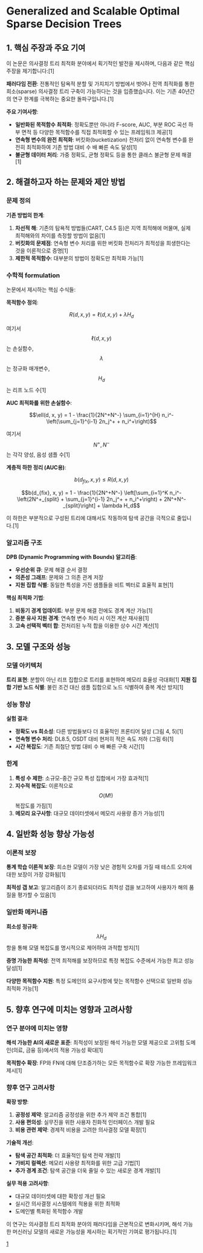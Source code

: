 # Generalized and Scalable Optimal Sparse Decision Trees

## 1. 핵심 주장과 주요 기여

이 논문은 의사결정 트리 최적화 분야에서 획기적인 발전을 제시하며, 다음과 같은 핵심 주장을 제기합니다:[1]

**패러다임 전환**: 전통적인 탐욕적 분할 및 가지치기 방법에서 벗어나 전역 최적화를 통한 희소(sparse) 의사결정 트리 구축이 가능하다는 것을 입증했습니다. 이는 기존 40년간의 연구 한계를 극복하는 중요한 돌파구입니다.[1]

**주요 기여사항**:
- **일반화된 목적함수 최적화**: 정확도뿐만 아니라 F-score, AUC, 부분 ROC 곡선 하부 면적 등 다양한 목적함수를 직접 최적화할 수 있는 프레임워크 제공[1]
- **연속형 변수의 완전 최적화**: 버킷화(bucketization) 전처리 없이 연속형 변수를 완전히 최적화하여 기존 방법 대비 수 배 빠른 속도 달성[1]
- **불균형 데이터 처리**: 가중 정확도, 균형 정확도 등을 통한 클래스 불균형 문제 해결[1]

## 2. 해결하고자 하는 문제와 제안 방법

### 문제 정의

**기존 방법의 한계**:
1. **차선적 해**: 기존의 탐욕적 방법들(CART, C4.5 등)은 지역 최적해에 머물며, 실제 최적해와의 차이를 측정할 방법이 없음[1]
2. **버킷화의 문제점**: 연속형 변수 처리를 위한 버킷화 전처리가 최적성을 희생한다는 것을 이론적으로 증명[1]
3. **제한적 목적함수**: 대부분의 방법이 정확도만 최적화 가능[1]

### 수학적 formulation

논문에서 제시하는 핵심 수식들:

**목적함수 정의**:

$$R(d, x, y) = \ell(d, x, y) + \lambda H_d$$

여기서 $$\ell(d, x, y)$$는 손실함수, $$\lambda$$는 정규화 매개변수, $$H_d$$는 리프 노드 수[1]

**AUC 최적화를 위한 손실함수**:

$$\ell(d, x, y) = 1 - \frac{1}{2N^+N^-} \sum_{i=1}^{H} n_i^- \left(\sum_{j=1}^{i-1} 2n_j^+ + n_i^+\right)$$

여기서 $$N^+, N^-$$는 각각 양성, 음성 샘플 수[1]

**계층적 하한 정리 (AUC용)**:

$$b(d_{fix}, x, y) \leq R(d, x, y)$$

$$b(d_{fix}, x, y) = 1 - \frac{1}{2N^+N^-} \left[\sum_{i=1}^K n_i^- \left(2N^+_{split} + \sum_{j=1}^{i-1} 2n_j^+ + n_i^+\right) + 2N^+N^-_{split}\right] + \lambda H_d$$

이 하한은 부분적으로 구성된 트리에 대해서도 작동하여 탐색 공간을 극적으로 줄입니다.[1]

### 알고리즘 구조

**DPB (Dynamic Programming with Bounds) 알고리즘**:
- **우선순위 큐**: 문제 해결 순서 결정
- **의존성 그래프**: 문제와 그 의존 관계 저장
- **지원 집합 식별**: 동일한 특성을 가진 샘플들을 비트 벡터로 효율적 표현[1]

**핵심 최적화 기법**:
1. **비동기 경계 업데이트**: 부분 문제 해결 전에도 경계 계산 가능[1]
2. **증분 유사 지원 경계**: 연속형 변수 처리 시 이전 계산 재사용[1]
3. **고속 선택적 벡터 합**: 전처리된 누적 합을 이용한 상수 시간 계산[1]

## 3. 모델 구조와 성능

### 모델 아키텍처

**트리 표현**: 분할이 아닌 리프 집합으로 트리를 표현하여 메모리 효율성 극대화[1]
**지원 집합 기반 노드 식별**: 불린 조건 대신 샘플 집합으로 노드 식별하여 중복 계산 방지[1]

### 성능 향상

**실험 결과**:
- **정확도 vs 희소성**: 다른 방법들보다 더 효율적인 프론티어 달성 (그림 4, 5)[1]
- **연속형 변수 처리**: DL8.5, OSDT 대비 현저히 적은 속도 저하 (그림 6)[1]
- **시간 복잡도**: 기존 최첨단 방법 대비 수 배 빠른 구축 시간[1]

### 한계

1. **특성 수 제한**: 소규모-중간 규모 특성 집합에서 가장 효과적[1]
2. **지수적 복잡도**: 이론적으로 $$O(M!)$$ 복잡도를 가짐[1]
3. **메모리 요구사항**: 대규모 데이터셋에서 메모리 사용량 증가 가능성[1]

## 4. 일반화 성능 향상 가능성

### 이론적 보장

**통계 학습 이론적 보장**: 희소한 모델이 가장 낮은 경험적 오차를 가질 때 테스트 오차에 대한 보장이 가장 강화됨[1]

**최적성 갭 보고**: 알고리즘이 조기 종료되더라도 최적성 갭을 보고하여 사용자가 해의 품질을 평가할 수 있음[1]

### 일반화 메커니즘

**희소성 정규화**: $$\lambda H_d$$ 항을 통해 모델 복잡도를 명시적으로 제어하여 과적합 방지[1]

**증명 가능한 최적성**: 전역 최적해를 보장하므로 특정 복잡도 수준에서 가능한 최고 성능 달성[1]

**다양한 목적함수 지원**: 특정 도메인의 요구사항에 맞는 목적함수 선택으로 일반화 성능 최적화 가능[1]

## 5. 향후 연구에 미치는 영향과 고려사항

### 연구 분야에 미치는 영향

**해석 가능한 AI의 새로운 표준**: 최적성이 보장된 해석 가능한 모델 제공으로 고위험 도메인(의료, 금융 등)에서의 적용 가능성 확대[1]

**목적함수 확장**: FP와 FN에 대해 단조증가하는 모든 목적함수로 확장 가능한 프레임워크 제시[1]

### 향후 연구 고려사항

**확장 방향**:
1. **공정성 제약**: 알고리즘 공정성을 위한 추가 제약 조건 통합[1]
2. **사용 편의성**: 실무진을 위한 사용자 친화적 인터페이스 개발 필요
3. **비용 관련 제약**: 경제적 비용을 고려한 의사결정 모델 확장[1]

**기술적 개선**:
- **탐색 공간 최적화**: 더 효율적인 탐색 전략 개발[1]
- **가비지 컬렉션**: 메모리 사용량 최적화를 위한 고급 기법[1]
- **추가 경계 조건**: 탐색 공간을 더욱 줄일 수 있는 새로운 경계 개발[1]

**실무 적용 고려사항**:
- 대규모 데이터셋에 대한 확장성 개선 필요
- 실시간 의사결정 시스템에의 적용을 위한 최적화
- 도메인별 특화된 목적함수 개발

이 연구는 의사결정 트리 최적화 분야의 패러다임을 근본적으로 변화시키며, 해석 가능한 머신러닝 모델의 새로운 가능성을 제시하는 획기적인 기여로 평가됩니다.[1]

[1](https://ppl-ai-file-upload.s3.amazonaws.com/web/direct-files/attachments/65988149/d1e73c9e-b697-4af1-81f7-03dc39c3e129/2006.08690v4.pdf)
